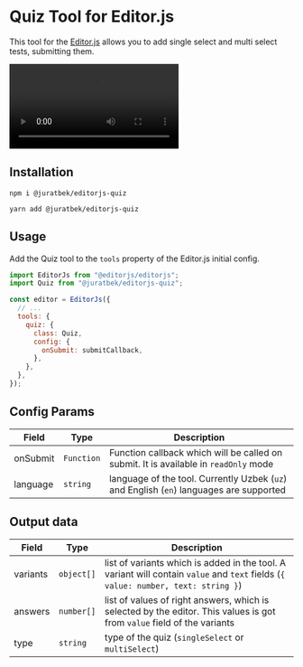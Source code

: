 # Quiz Tool for Editor.js

This tool for the [Editor.js](https://editorjs.io) allows you to add single select and multi select tests, submitting them.

![](assets/example.mp4)

## Installation

```shell
npm i @juratbek/editorjs-quiz
```

```shell
yarn add @juratbek/editorjs-quiz
```

## Usage

Add the Quiz tool to the `tools` property of the Editor.js initial config.

```javascript
import EditorJs from "@editorjs/editorjs";
import Quiz from "@juratbek/editorjs-quiz";

const editor = EditorJs({
  // ...
  tools: {
    quiz: {
      class: Quiz,
      config: {
        onSubmit: submitCallback,
      },
    },
  },
});
```

## Config Params

| Field    | Type       | Description                                                                             |
| -------- | ---------- | --------------------------------------------------------------------------------------- |
| onSubmit | `Function` | Function callback which will be called on submit. It is available in `readOnly` mode    |
| language | `string`   | language of the tool. Currently Uzbek (`uz`) and English (`en`) languages are supported |

## Output data

| Field    | Type       | Description                                                                                                                       |
| -------- | ---------- | --------------------------------------------------------------------------------------------------------------------------------- |
| variants | `object[]` | list of variants which is added in the tool. A variant will contain `value` and `text` fields (`{ value: number, text: string }`) |
| answers  | `number[]` | list of values of right answers, which is selected by the editor. This values is got from `value` field of the variants           |
| type     | `string`   | type of the quiz (`singleSelect` or `multiSelect`)                                                                                |
